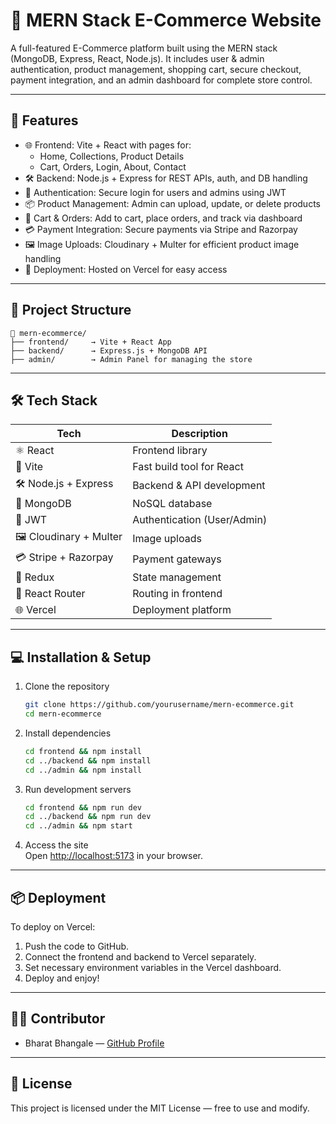 # 🛒 MERN Stack E-Commerce Website

A full-featured E-Commerce platform built using the MERN stack (MongoDB, Express, React, Node.js). It includes user & admin authentication, product management, shopping cart, secure checkout, payment integration, and an admin dashboard for complete store control.

---

## 🚀 Features

- 🌐 Frontend: Vite + React with pages for:
  - Home, Collections, Product Details
  - Cart, Orders, Login, About, Contact
- 🛠️ Backend: Node.js + Express for REST APIs, auth, and DB handling
- 🔐 Authentication: Secure login for users and admins using JWT
- 📦 Product Management: Admin can upload, update, or delete products
- 🛒 Cart & Orders: Add to cart, place orders, and track via dashboard
- 💳 Payment Integration: Secure payments via Stripe and Razorpay
- 🖼️ Image Uploads: Cloudinary + Multer for efficient product image handling
- 🚢 Deployment: Hosted on Vercel for easy access

---

## 🧱 Project Structure

```
📁 mern-ecommerce/
├── frontend/     → Vite + React App
├── backend/      → Express.js + MongoDB API
├── admin/        → Admin Panel for managing the store
```

---

## 🛠️ Tech Stack

| Tech                   | Description                 |
| ---------------------- | --------------------------- |
| ⚛️ React               | Frontend library            |
| 🚀 Vite                | Fast build tool for React   |
| 🛠️ Node.js + Express   | Backend & API development   |
| 🌿 MongoDB             | NoSQL database              |
| 🔐 JWT                 | Authentication (User/Admin) |
| 🖼️ Cloudinary + Multer | Image uploads               |
| 💳 Stripe + Razorpay   | Payment gateways            |
| 🧩 Redux               | State management            |
| 🧭 React Router        | Routing in frontend         |
| 🌐 Vercel              | Deployment platform         |

---

## 💻 Installation & Setup

1. Clone the repository

   ```bash
   git clone https://github.com/yourusername/mern-ecommerce.git
   cd mern-ecommerce
   ```

2. Install dependencies

   ```bash
   cd frontend && npm install
   cd ../backend && npm install
   cd ../admin && npm install
   ```

3. Run development servers

   ```bash
   cd frontend && npm run dev
   cd ../backend && npm run dev
   cd ../admin && npm start
   ```

4. Access the site  
   Open [http://localhost:5173](http://localhost:5173) in your browser.

---

## 📦 Deployment

To deploy on Vercel:

1. Push the code to GitHub.
2. Connect the frontend and backend to Vercel separately.
3. Set necessary environment variables in the Vercel dashboard.
4. Deploy and enjoy!

---

## 👨‍💻 Contributor

- Bharat Bhangale — [GitHub Profile](https://github.com/bharat-bhangale)

---

## 📄 License

This project is licensed under the MIT License — free to use and modify.
